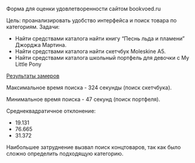 Форма для оценки удовлетворенности сайтом bookvoed.ru

Цель: проанализировать удобство интерфейса и поиск товара по категориям. 
Задачи:
* Найти средствами каталога найти книгу “Песнь льда и пламени” Джорджа Мартина.
* Найти средствами каталога найти скетчбук Moleskine А5.
* Найти средствами каталога школьный портфель для девочки с My Little Pony


[Результаты замеров](https://docs.google.com/document/d/13ZBLtBshuCr_7Sx8rnl0I6iR01MHmkF2Zu_7Tgo8pIU/edit?usp=sharing)

Максимальное время поиска - 324 секунды (поиск скетчбука).

Минимальное время поиска - 47 секунд (поиск портфеля).

Среднеквадратичное отклонение:
* 19.131
* 76.665
* 31.372

Наибольшее затруднение вызвал поиск концтоваров, так как было сложно определить подходящую категорию. 

